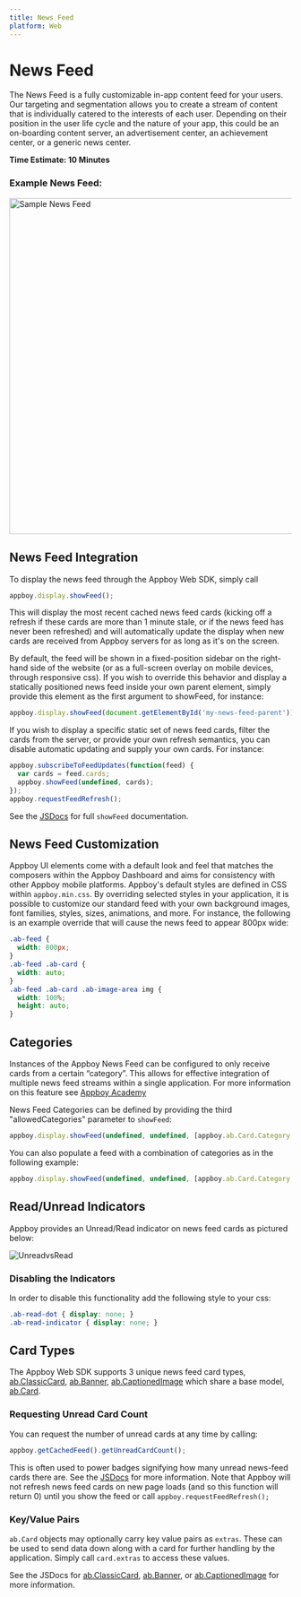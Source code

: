 ```yaml
---
title: News Feed
platform: Web
---
```

# News Feed

The News Feed is a fully customizable in-app content feed for your users. Our targeting and segmentation allows you to create a stream of content that is individually catered to the interests of each user. Depending on their position in the user life cycle and the nature of your app, this could be an on-boarding content server, an advertisement center, an achievement center, or a generic news center.

__Time Estimate: 10 Minutes__

### Example News Feed:

<img src="/assets/img/WebNewsFeed.png" alt="Sample News Feed" height="600" />

## News Feed Integration

To display the news feed through the Appboy Web SDK, simply call

``` javascript
appboy.display.showFeed();
```

This will display the most recent cached news feed cards (kicking off a refresh if these cards are more than 1 minute stale, or if the news feed has never been refreshed) and will automatically update the display when new cards are received from Appboy servers for as long as it's on the screen.

By default, the feed will be shown in a fixed-position sidebar on the right-hand side of the website (or as a full-screen overlay on mobile devices, through responsive css). If you wish to override this behavior and display a statically positioned news feed inside your own parent element, simply provide this element as the first argument to showFeed, for instance:

``` javascript
appboy.display.showFeed(document.getElementById('my-news-feed-parent'));
```

If you wish to display a specific static set of news feed cards, filter the cards from the server, or provide your own refresh semantics, you can disable automatic updating and supply your own cards. For instance:

``` javascript
appboy.subscribeToFeedUpdates(function(feed) {
  var cards = feed.cards;
  appboy.showFeed(undefined, cards);
});
appboy.requestFeedRefresh();
```

See the [JSDocs][2] for full `showFeed` documentation.

## News Feed Customization

Appboy UI elements come with a default look and feel that matches the composers within the Appboy Dashboard and aims for consistency with other Appboy mobile platforms. Appboy's default styles are defined in CSS within `appboy.min.css`. By overriding selected styles in your application, it is possible to customize our standard feed with your own background images, font families, styles, sizes, animations, and more. For instance, the following is an example override that will cause the news feed to appear 800px wide:

``` css
.ab-feed {
  width: 800px;
}
.ab-feed .ab-card {
  width: auto;
}
.ab-feed .ab-card .ab-image-area img {
  width: 100%;
  height: auto;
}
```

## Categories

Instances of the Appboy News Feed can be configured to only receive cards from a certain “category”. This allows for effective integration of multiple news feed streams within a single application. For more information on this feature see [Appboy Academy][14]

News Feed Categories can be defined by providing the third "allowedCategories" parameter to `showFeed`:

``` javascript
appboy.display.showFeed(undefined, undefined, [appboy.ab.Card.Category.NEWS]);
```

You can also populate a feed with a combination of categories as in the following example:

``` javascript
appboy.display.showFeed(undefined, undefined, [appboy.ab.Card.Category.ANNOUNCEMENTS, appboy.ab.Card.Category.NEWS]);
```

## Read/Unread Indicators

Appboy provides an Unread/Read indicator on news feed cards as pictured below:

![UnreadvsRead][25]

### Disabling the Indicators

In order to disable this functionality add the following style to your css:

``` css
.ab-read-dot { display: none; }
.ab-read-indicator { display: none; }
```

## Card Types
The Appboy Web SDK supports 3 unique news feed card types, [ab.ClassicCard][3], [ab.Banner][4], [ab.CaptionedImage][5] which share a base model, [ab.Card][1].

### Requesting Unread Card Count

You can request the number of unread cards at any time by calling:

``` javascript
appboy.getCachedFeed().getUnreadCardCount();
```

This is often used to power badges signifying how many unread news-feed cards there are. See the [JSDocs][17] for more information. Note that Appboy will not refresh news feed cards on new page loads (and so this function will return 0) until you show the feed or call `appboy.requestFeedRefresh();`

### Key/Value Pairs
`ab.Card` objects may optionally carry key value pairs as `extras`. These can be used to send data down along with a card for further handling by the application.  Simply call `card.extras` to access these values.

See the JSDocs for [ab.ClassicCard][3], [ab.Banner][4], or [ab.CaptionedImage][5] for more information.

[1]: https://js.appboycdn.com/web-sdk/latest/doc/ab.Card.html
[2]: https://js.appboycdn.com/web-sdk/latest/doc/module-display.html#.showFeed
[3]: https://js.appboycdn.com/web-sdk/latest/doc/ab.ClassicCard.html
[4]: https://js.appboycdn.com/web-sdk/latest/doc/ab.Banner.html
[5]: https://js.appboycdn.com/web-sdk/latest/doc/ab.CaptionedImage.html
[14]: https://academy.appboy.com/Deep_Dives/News_Feed_Categories
[17]: https://js.appboycdn.com/web-sdk/latest/doc/ab.Feed.html
[25]: /assets/img/UnreadvsReadNewsFeedCard.png
